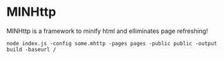 # MINHttp

MINHttp is a framework to minify html and elliminates page refreshing!

```
node index.js -config some.mhttp -pages pages -public public -output build -baseurl /
```
